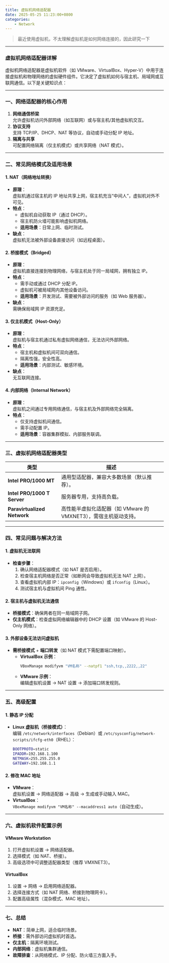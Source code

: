 ```yaml
---
title: 虚拟机网络适配器
date: 2025-05-25 11:23:00+0800
categories:
    - Network
---
```


> 最近使用虚拟机，不太理解虚拟机是如何网络连接的，因此研究一下

---

### **虚拟机网络适配器详解**

虚拟机网络适配器是虚拟机软件（如 VMware、VirtualBox、Hyper-V）中用于连接虚拟机和物理网络的虚拟硬件组件。它决定了虚拟机如何与宿主机、局域网或互联网通信。以下是关键知识点：

---

### **一、网络适配器的核心作用**
1. **网络通信桥梁**  
   允许虚拟机访问外部网络（如互联网）或与宿主机/其他虚拟机交互。
2. **协议支持**  
   支持 TCP/IP、DHCP、NAT 等协议，自动或手动分配 IP 地址。
3. **隔离与共享**  
   可配置网络隔离（仅主机模式）或共享网络（NAT 模式）。

---

### **二、常见网络模式及适用场景**
#### **1. NAT（网络地址转换）**
- **原理**：  
  虚拟机通过宿主机的 IP 地址共享上网，宿主机充当“中间人”，虚拟机对外不可见。
- **特点**：  
  - 虚拟机自动获取 IP（通过 DHCP）。  
  - 宿主机防火墙可能影响虚拟机网络。  
  - **适用场景**：日常上网、临时测试。
- **缺点**：  
  虚拟机无法被外部设备直接访问（如远程桌面）。

#### **2. 桥接模式（Bridged）**
- **原理**：  
  虚拟机直接连接到物理网络，与宿主机处于同一局域网，拥有独立 IP。
- **特点**：  
  - 需手动或通过 DHCP 分配 IP。  
  - 虚拟机可被局域网内其他设备访问。  
  - **适用场景**：开发测试、需要被外部访问的服务（如 Web 服务器）。
- **缺点**：  
  需确保局域网 IP 资源充足。

#### **3. 仅主机模式（Host-Only）**
- **原理**：  
  虚拟机与宿主机通过私有虚拟网络通信，无法访问外部网络。
- **特点**：  
  - 宿主机和虚拟机间可双向通信。  
  - 隔离性强，安全性高。  
  - **适用场景**：内部测试、敏感环境。
- **缺点**：  
  无互联网连接。

#### **4. 内部网络（Internal Network）**
- **原理**：  
  虚拟机之间通过专用网络通信，与宿主机及外部网络完全隔离。
- **特点**：  
  - 仅支持虚拟机间通信。  
  - 需手动配置 IP。  
  - **适用场景**：容器集群模拟、内部服务联调。

---

### **三、虚拟机网络适配器类型**
| **类型**       | **描述**                                                                 |
|----------------|--------------------------------------------------------------------------|
| **Intel PRO/1000 MT** | 通用型适配器，兼容大多数场景（默认推荐）。                             |
| **Intel PRO/1000 T Server** | 服务器专用，支持高负载。                                           |
| **Paravirtualized Network** | 高性能半虚拟化适配器（如 VMware 的 VMXNET3），需宿主机驱动支持。      |

---

### **四、常见问题与解决方法**
#### **1. 虚拟机无法联网**
- **检查步骤**：  
  1. 确认网络适配器模式（如 NAT 是否启用）。  
  2. 检查宿主机网络是否正常（如断网会导致虚拟机无法 NAT 上网）。  
  3. 查看虚拟机内部 IP：`ipconfig`（Windows）或 `ifconfig`（Linux）。  
  4. 测试宿主机与虚拟机间 Ping 通性。

#### **2. 宿主机与虚拟机无法通信**
- **桥接模式**：确保两者在同一局域网子网。  
- **仅主机模式**：检查虚拟网络编辑器中的 DHCP 设置（如 VMware 的 Host-Only 网络）。  

#### **3. 外部设备无法访问虚拟机**
- **需桥接模式** + **端口转发**（如 NAT 模式下需配置端口映射）。  
  - **VirtualBox 示例**：  
    ```bash
    VBoxManage modifyvm "VM名称" --natpf1 "ssh,tcp,,2222,,22"
    ```
  - **VMware 示例**：  
    编辑虚拟机设置 → NAT 设置 → 添加端口转发规则。

---

### **五、高级配置**
#### **1. 静态 IP 分配**
- **Linux 虚拟机（桥接模式）**：  
  编辑 `/etc/network/interfaces`（Debian）或 `/etc/sysconfig/network-scripts/ifcfg-eth0`（RHEL）：  
  ```bash
  BOOTPROTO=static
  IPADDR=192.168.1.100
  NETMASK=255.255.255.0
  GATEWAY=192.168.1.1
  ```

#### **2. 修改 MAC 地址**
- **VMware**：  
  虚拟机设置 → 网络适配器 → 高级 → 生成或手动输入 MAC。  
- **VirtualBox**：  
  `VBoxManage modifyvm "VM名称" --macaddress1 auto`（自动生成）。

---

### **六、虚拟机软件配置示例**
#### **VMware Workstation**
1. 打开虚拟机设置 → 网络适配器。  
2. 选择模式（如 NAT、桥接）。  
3. 高级选项中可调整适配器类型（推荐 VMXNET3）。

#### **VirtualBox**
1. 设置 → 网络 → 启用网络适配器。  
2. 选择连接方式（如 NAT 网络、桥接到物理网卡）。  
3. 配置高级属性（混杂模式、MAC 地址）。

---

### **七、总结**
- **NAT**：简单上网，适合临时场景。  
- **桥接**：需外部访问虚拟机时首选。  
- **仅主机**：隔离环境测试。  
- **内部网络**：虚拟机集群通信。  
- **故障排查**：从网络模式、IP 分配、防火墙三方面入手。
